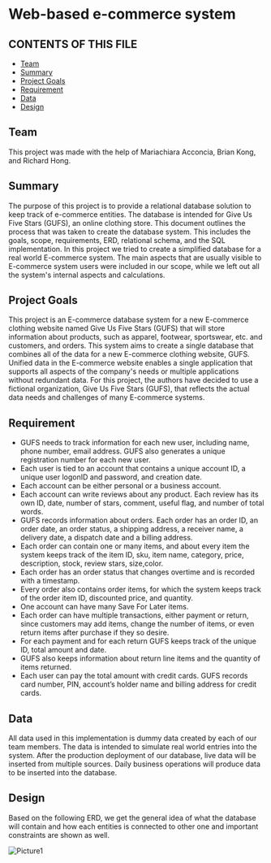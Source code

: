 # Web-based e-commerce system

## CONTENTS OF THIS FILE

- [Team](#Team)
- [Summary](#Summary)
- [Project Goals](#project_goals)
- [Requirement](#requirement)
- [Data](#data)
- [Design](#design)

<a name="Team"/>

## Team

This project was made with the help of Mariachiara Acconcia, Brian Kong, and Richard Hong.

<a name="Summary"/>

## Summary

The purpose of this project is to provide a relational database solution to keep track of e-commerce entities. The database is intended for Give Us Five Stars (GUFS), an online clothing store. This document outlines the process that was taken to create the database system. This includes the goals, scope, requirements, ERD, relational schema, and the SQL implementation. In this project we tried to create a simplified database for a real world E-commerce system. The main aspects that are usually visible to E-commerce system users were included in our scope, while we left out all the system's internal aspects and calculations.

<a name="project_goals"/>

## Project Goals

This project is an E-commerce database system for a new E-commerce clothing website named Give Us Five Stars (GUFS) that will store information about products, such as apparel, footwear, sportswear, etc. and customers, and orders. This system aims to create a single database that combines all of the data for a new E-commerce clothing website, GUFS. Unified data in the E-commerce website enables a single application that supports all aspects of the company's needs or multiple applications without redundant data. For this project, the authors have decided to use a fictional organization, Give Us Five Stars (GUFS), that reflects the actual data needs and challenges of many E-commerce systems.

<a name="requirement"/>

## Requirement

- GUFS needs to track information for each new user, including name, phone number, email address. GUFS also generates a unique registration number for each new user.
- Each user is tied to an account that contains a unique account ID, a unique user logonID and password, and creation date.
- Each account can be either personal or a business account. 
- Each account can write reviews about any product. Each review has its own ID, date, number of stars, comment, useful flag, and number of total words.
- GUFS records information about orders. Each order has an order ID, an order date, an order status, a shipping address, a receiver name, a delivery date, a dispatch date and a billing address.
- Each order can contain one or many items, and about every item the system keeps track of the item ID, sku, item name, category, price, description, stock, review stars, size,color.
- Each order has an order status that changes overtime and is recorded with a timestamp.
- Every order also contains order items, for which the system keeps track of the order item ID, discounted price, and quantity.
- One account can have many Save For Later items.
- Each order can have multiple transactions, either payment or return, since customers may add items, change the number of items, or even return items after purchase if they so desire. 
- For each payment and for each return GUFS keeps track of the unique ID, total amount and date.
- GUFS also keeps information about return line items and the quantity of items returned.
- Each user can pay the total amount with credit cards. GUFS records card number,  PIN, account’s holder name and billing address for credit cards.

<a name="data"/>

## Data

All data used in this implementation is dummy data created by each of our team members. The data is intended to simulate real world entries into the system. After the production deployment of our database, live data will be inserted from multiple sources. Daily business operations will produce data to be inserted into the database. 

<a name="design"/>

## Design

Based on the following ERD, we get the general idea of what the database will contain and how each entities is connected to other one and important constraints are shown as well.

![Picture1](https://user-images.githubusercontent.com/60947012/102925775-049fd700-4462-11eb-8f02-c0a304b7f1f3.png)



